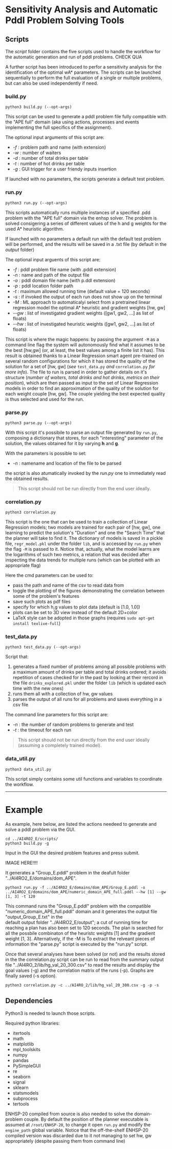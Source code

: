 # Sensitivity Analysis and Automatic Pddl Problem Solving Tools

## Scripts

The *script* folder contains the five scripts used to handle the workflow for the automatic generation and run of pddl problems.
CHECK QUA

A further script has been introduced to perfor a sensitivity analysis for the identification of the optimal wA* parameters.
The scripts can be launched sequentially to perform the full evaluation of a single or multiple problems,
but can also be used independently if need.

### build.py

```
python3 build.py (--opt-args)
```
This script can be used to generate a pddl problem file fully compatible with the "APE full" domain
(aka using actions, processes and events implementing the full specifics of the assignment).

The optional input arguments of this script are:
- *-f* : problem path and name (with extension)      
- *-w* : number of waiters                 
- *-d* : number of total drinks per table
- *-t* : number of hot drinks per table
- *-g* : GUI trigger for a user friendy inputs insertion 

If launched with no parameters, the scripts generate a default test problem.

### run.py

```
python3 run.py (--opt-args)
```
This scripts automatically runs multiple instances of a specified .pdd problem with the
"APE full" domain via the enhsp solver.
The problem is solved consigering a series of different values of the h and g weights 
for the used A* heuristic algorithm.

If launched with no parameters a default run with the default test problem will be performed, and the results
will be saved in a .txt file (by default in the _output_ folder)

The optional input arguents of this script are:
- *-f* : pddl problem file name (with .pddl extension) 
- *-n* : name and path of the output file
- *-o* : pddl domain file name (with p.ddl extension)
- *-p* : pddl location folder path
- *-t* : maximum allowed running time (default value = 120 seconds)
- *-s* : if invoked the output of each run does not show up on the terminal
- *-M* : ML approach to automaticalyi select from a pretrained linear regression model the optimal A* heuristic and gradient weights [hw, gw]
- *--gw* : list of investigated gradient weights ([gw1, gw2, ...] as list of floats)
- *--hw* : list of investigated heuristic weights ([gw1, gw2, ...] as list of floats)

This script is where the magic happens: by passing the argument `-M` as a command line flag the system will autonomously find what it
assumes to be the best [hw,gw] (or, at least, the best values among a finite list it has). 
This result is obtained thanks to a Linear Regression smart agent pre-trained on several random configurations for which it has stored the quality of the solution
for a set of [hw, gw] (_see_ `test_data.py` _and_ `correlation.py` _for more info_).
The file to run is parsed in order to gather details on it's structure (_number of waiters, total drinks and hot drinks, metrics on their position_), which are then passed as input to the set of Linear Regression models in order to find an approximation of the quality of the solution for each weight couple [hw, gw]. The couple yielding the best expected quality is thus selected and used for the run.

### parse.py

```
python3 parse.py (--opt-args)
```
With this script it's possibile to parse an output file generated by `run.py`, composing a dictionary that
stores, for each "interesting" parameter of the solution, the values obtained for it by varying **h** and **g**.

With the parameters is possible to set:
- *-n* : namename and location of the file to be parsed

the script is also atumatically invoked by the *run.py* one to immediately read the obtained results.

> This script should not be run directly from the end user ideally.

### correlation.py

```
python3 correlation.py
```
This script is the one that can be used to train a collection of Linear Regression models; two models are trained for each pair of [hw, gw], one learning to predict the solution's "Duration" and one the "Search Time" that the planner will take to find it.
The dictionary of models is saved in a pickle file, `regr_model.pkl` under the folder `lib`, and is accessed by `run.py` when the flag `-M` is passed to it. Notice that, actually, what the model learns are the logarithms of such two metrics, a relation that was decided after inspecting the data trends for multiple runs (which can be plotted with an appropriate flag)

Here the cmd parameters can be used to:
- pass the path and name of the csv to read data from
- toggle the plotting of the figures demonstrating the correlation between some of the problem's features
- save such plots as pdf files
- specify for which h,g values to plot data (default is [1.0, 1.0])
- plots can be set to 3D view instead of the default 2D+color
- LaTeX style can be adopted in those graphs (requires `sudo apt-get install texlive-full`)

 
### test_data.py

```
python3 test_data.py (--opt-args)
```

Script that:
1. generates a fixed number of problems among all possible problems with a maximum amount of drinks per table and total drinks ordered; it avoids repetition of cases checked for in the past by looking at their rercord in the file `drinks_explored.pkl` under the folder `lib` (which is updated each time with the new ones)
2. runs them all with a collection of hw, gw values
3. parses the output of all runs for all problems and saves everything in a csv file

The command line parameters for this script are:
- *-n* : the number of random problems to generate and test
- *-t* : the timeout for each run

> This script should not be run directly from the end user ideally (assuming a completely trained model).

### data_util.py

```
python3 data_util.py
```

This script simply contains some util functions and variables to coordinate the workflow.

---

# Example

As example, here below, are listed the actions needeed to generate and solve a pddl problem via the GUI.

```
cd ../AI4RO2_E/scripts/
python3 build.py -g
```
Input in the GUI the desired problem features and press submit.

IMAGE HERE!!!!

It generates a "Group_E.pddl" problem in the deafult folder "../AI4RO2_E/domains/dom_APE".

```
python3 run.py -f ../AI4RO2_E/domains/dom_APE/Group_E.pddl -o ../AI4RO2_E/domains/dom_APE/numeric_domain_APE_full.pddl --hw [1] --gw [1, 3] -t 120 
```
This command runs the "Group_E.pddl" problem with the compatible "numeric_domain_APE_full.pddl" domain and it generates the output file "output_Group_E.txt" in the  
default output folder "../AI4RO2_E/output"; a cut of running time for reaching a plan has also been set to 120 seconds.
The plan is searched for all the possbile combinaton of the heuristc weights [1] and the gradient weight [1, 3].
Alternatively, if the -M is 
To extract the relveant pieces of information the "parse.py" script is executed by the "run.py" script.

Once that several analyses have been solved (or not) and the results stored in the 
the correlation.py script can be run to read from the summary output file "../AI4RO_2/lib/hg_val_20_300.csv" to read the results and display the goal values (-g) and the correlation matrix of the runs (-p). Graphs are finally saved (-s option).

```
python3 correlation.py -c ../AI4RO_2/lib/hg_val_20_300.csv -g -p -s
```
 
## Dependencies

Python3 is needed to launch those scripts.

Required python libraries:
  
  - itertools
  - math
  - matplotlib
  - mpl_toolskits
  - numpy
  - pandas
  - PySimpleGUI
  - re
  - seaborn
  - signal
  - sklearn  
  - statsmodels
  - subprocess
  - tertools

ENHSP-20 compiled from source is also needed to solve the domain-problem couple. By default the position of the planner executable
is assumed at `/root/ENHSP-20`, to change it open `run.py` and modify the `engine_path` global variable.
Notice that the off-the-shelf ENHSP-20 compiled version was discarded due to it not managing to set hw, gw appropriately (despite passing them from command line)
